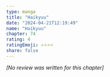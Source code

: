 ```yaml
---
type: manga
title: "Haikyuu"
date: "2024-04-21T12:19:49"
name: "Haikyuu"
chapter: 74
rating: 4
ratingEmoji: ⭐️⭐️⭐️⭐️
share: false
---
```


*[No review was written for this chapter]*
